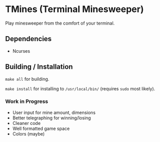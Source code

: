 # TMines (Terminal Minesweeper)
Play minesweeper from the comfort of your terminal.

## Dependencies
* Ncurses

## Building / Installation
`make all` for building.

`make install` for installing to `/usr/local/bin/` (requires `sudo` most likely).

### Work in Progress
* User input for mine amount, dimensions
* Better telegraphing for winning/losing
* Cleaner code
* Well formatted game space
* Colors (maybe)
